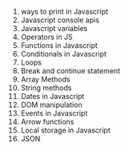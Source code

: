 1. ways to print in Javascript
2. Javascript console apis
3. Javascript variables
4. Operators in JS
5. Functions in Javascript
6. Conditionals in Javascript
7. Loops
8. Break and continue statement
9. Array Methods
10. String methods
11. Dates in Javascript
12. DOM manipulation
13. Events in Javascript
14. Arrow functions
15. Local storage in Javascript
16. JSON

